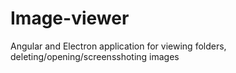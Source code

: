 # Image-viewer
Angular and Electron application for viewing folders, deleting/opening/screensshoting images
